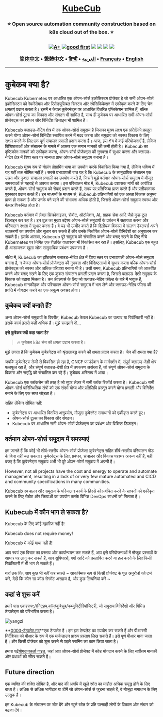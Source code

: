 <h1 align="center" style="border-bottom: none">
    <b>
        <a href="https://docker.nsddd.top">KubeCub</a><br>
    </b>
</h1>
<h3 align="center" style="border-bottom: none">
      ⭐️  Open source automation community construction based on k8s cloud out of the box.  ⭐️ <br>
<h3>

<p align=center>
<a href="https://goreportcard.com/report/github.com/kubecub/go-project-layout"><img src="https://goreportcard.com/badge/github.com/kubecub/go-project-layout" alt="A+"></a>
<a href="https://github.com/issues?q=org%kubecub+is%3Aissue+label%3A%22good+first+issue%22+no%3Aassignee"><img src="https://img.shields.io/github/issues/kubecub/go-project-layout/good%20first%20issue?logo=%22github%22" alt="good first"></a>
<a href="https://github.com/kubecub/go-project-layout"><img src="https://img.shields.io/github/stars/kubecub/go-project-layout.svg?style=flat&logo=github&colorB=deeppink&label=stars"></a>
<a href="https://join.slack.com/t/kubecub/shared_invite/zt-1se0k2bae-lkYzz0_T~BYh3rjkvlcUqQ"><img src="https://img.shields.io/badge/Slack-100%2B-blueviolet?logo=slack&amp;logoColor=white"></a>
<a href="https://github.com/kubecub/go-project-layout/blob/main/LICENSE"><img src="https://img.shields.io/badge/license-Apache--2.0-green"></a>
<a href="https://golang.org/"><img src="https://img.shields.io/badge/Language-Go-blue.svg"></a>
</p>

</p>

<p align="center">
    <a href="./README-zh-CN.md"><b>简体中文</b></a> •
    <a href="./README-zh-TW.md"><b>繁體中文</b></a> •
    <a href="./README-hi.md"><b>हिन्दी</b></a> •
    <a href="./README-ar.md"><b>العربية</b></a> •
    <a href="./README-fr.md"><b>Français</b></a> •
    <a href="./README.md"><b>English</b></a>
</p>

</p>

* * *

# कुबेकब क्या है?

Kubecub Kubernetes पर आधारित एक ओपन-सोर्स इकोसिस्टम प्रोजेक्ट है जो सभी ओपन-सोर्स इकोसिस्टम को रेफरेंसेबल और रिप्रोड्यूसिबल सिस्टम और स्पेसिफिकेशन में एकीकृत करने के लिए चेन क्षमताएं प्रदान करता है। इसमें न केवल कुबेरनेट्स पर आधारित वितरित एप्लिकेशन शामिल हैं, बल्कि ओपन-सोर्स टूल्स का विकास और संगठन भी शामिल है, साथ ही कुबेकब पर आधारित सभी ओपन-सोर्स प्रोजेक्ट्स का प्रबंधन और विनिर्देश डिजाइन भी शामिल है।

Kubecub क्लाउड-नेटिव क्षेत्र में एक ओपन-सोर्स समुदाय है जिसका मुख्य लक्ष्य एक प्रतिलिपि प्रस्तुत करने योग्य ओपन-सोर्स विनिर्देश स्थापित करने में मदद करना और समुदाय को स्वस्थ विकास के लिए सक्षम करने के लिए एक पूर्ण संचालन प्रणाली प्रदान करना है। आज, इस क्षेत्र में कई परियोजनाएँ हैं, लेकिन विशिष्टताओं और संचालन के मामले में अक्सर एक समान मानकों की कमी होती है। Kubecub का दृष्टिकोण मानकों को एकीकृत करना, ओपन-सोर्स प्रोजेक्ट्स की गुणवत्ता में सुधार करना और क्लाउड-नेटिव क्षेत्र में विश्व स्तर पर मान्यता प्राप्त ओपन-सोर्स समुदाय बनाना है।

Kubecub मुख्य रूप से गोलंग प्रोग्रामिंग भाषा का उपयोग करके विकसित किया गया है, लेकिन भविष्य में यह यहीं तक सीमित नहीं है। सबसे प्रभावशाली बात यह है कि Kubecub के सामुदायिक संचालन एक उन्नत और कुशल संचालन प्रणाली का उपयोग करते हैं, जिसने मुझे वर्तमान ओपन-सोर्स समुदाय में मौजूद समस्याओं से गहराई से अवगत कराया। इस परिचालन मोड में, Kubecub प्रशासक मांगों को आवंटित करते हैं, ओपन-सोर्स समुदाय को सेवाएं प्रदान करते हैं, समय पर प्रतिक्रिया प्राप्त करते हैं और प्रतीकात्मक पुरस्कार प्रदान करते हैं। इन माध्यमों के माध्यम से, Kubecub प्रतिभागियों को एक अच्छा विकास अनुभव प्राप्त हो सकता है और उनके बने रहने की संभावना अधिक होती है, जिससे ओपन-सोर्स समुदाय स्वस्थ और बेहतर विकसित होता है।

Kubecub वर्तमान में लेबल सिंक्रोनाइज़र, रोबोट, ऑटोमेशन, AI, ग्राहक सेवा आदि जैसे कुछ टूल डिज़ाइन कर रहा है। इन टूल का मुख्य उद्देश्य ओपन-सोर्स समुदायों के प्रबंधन में सहायता करना और परिचालन दक्षता में सुधार करना है। वे यह भी उम्मीद करते हैं कि द्वितीयक विकास में संलग्न डेवलपर्स अपने उपकरणों का उपयोग और सुधार कर सकते हैं और उनके निर्धारित ओपन-सोर्स विनिर्देशों का अनुपालन कर सकते हैं। इसके अलावा, Kubecub पूरे समुदाय को संचालित करने और बनाए रखने के लिए नीचे Kubernetes पर निर्मित एक वितरित वातावरण भी विकसित कर रहा है। इसलिए, Kubecub एक बहुत ही आशाजनक खुला स्रोत सामुदायिक प्रबंधन उपकरण है।

संक्षेप में, Kubecub का दृष्टिकोण क्लाउड-नेटिव क्षेत्र में विश्व स्तर पर प्रभावशाली ओपन-सोर्स समुदाय बनाना है, न केवल ओपन-सोर्स प्रोजेक्ट्स की गुणवत्ता और विशिष्टताओं में सुधार करना बल्कि ओपन-सोर्स प्रोजेक्ट्स को स्वस्थ और अधिक परिपक्व बनाना भी है। उसी समय, Kubecub प्रतिभागियों को आकर्षित करने और बनाए रखने के लिए एक कुशल संचालन प्रणाली प्रदान करता है, जिससे क्लाउड-देशी समुदाय के विकास को बढ़ावा मिलता है। उन डेवलपर्स के लिए जो क्लाउड-नेटिव फील्ड के बारे में भावुक हैं, Kubecub मानकीकृत और परिचालन ओपन-सोर्स समुदाय में भाग लेने और क्लाउड-नेटिव फील्ड की प्रगति में योगदान करने का एक अमूल्य अवसर होगा।

## कुबेकब क्यों बनाते हैं?

अन्य ओपन-सोर्स समुदायों के विपरीत, Kubecub केवल Kubecub का उत्पाद या रिपॉजिटरी नहीं है। इसके कार्य इससे कहीं अधिक हैं। मुझे समझाने दो...

**इसे कुबेकब क्यों कहा जाता है?**

> 🔥 कुबेकब k8s चेन की क्षमता प्रदान करता है।

मुझे लगता है कि कुबेकब कुबेरनेट्स को श्रृंखलाबद्ध करने की क्षमता प्रदान करता है। चेन की क्षमता क्या है?

जबकि कुबेरनेट्स तेजी से विकसित हो रहा है, CNCF फाउंडेशन के मार्गदर्शन में, संपूर्ण क्लाउड-देशी क्षेत्र फलफूल रहा है, और संपूर्ण क्लाउड-देशी क्षेत्र में उपकरण असंख्य हैं, जो संपूर्ण ओपन-सोर्स समुदाय के विकास और समृद्धि को संचालित कर रहे हैं। कुबेकब अस्तित्व में आया।

Kubecub एक ब्लॉकचेन की तरह है जो सुपर लेज़र में सभी ब्लॉक रिकॉर्ड करता है। Kubecub सभी ओपन-सोर्स पारिस्थितिक तंत्रों को एक संदर्भ योग्य और प्रतिलिपि प्रस्तुत करने योग्य प्रणाली और विनिर्देश बनाने के लिए एक साथ जोड़ता है।

सहित लेकिन सीमित नहीं:

-   कुबेरनेट्स पर आधारित वितरित अनुप्रयोग, मौजूदा कुबेरनेट समाधानों को एकीकृत करते हुए।
-   ओपन-सोर्स टूल्स का विकास और संगठन।
-   Kubecub पर आधारित सभी ओपन-सोर्स प्रोजेक्ट्स का प्रबंधन और विशिष्ट डिजाइन।

## वर्तमान ओपन-सोर्स समुदाय में समस्याएं

हम जानते हैं कि कोई भी शीर्ष-स्तरीय ओपन-सोर्स प्रोजेक्ट कुबेरनेट्स सहित शीर्ष-स्तरीय परिचालन मोड के बिना नहीं चल सकता। कुबेरनेट्स के लिए, प्रबंधन, संचालन और विकास परस्पर अनन्य नहीं हैं, यही वजह है कि कुबेरनेट्स समुदाय अभी भी पूरे ओपन-सोर्स समुदाय में अग्रणी है।

However, not all projects have the cost and energy to operate and automate management, resulting in a lack of or very few mature automated and CICD and community specifications in many communities.

Kubecub स्वचालन और समुदाय के परिचालन कार्य के हिस्से को प्रबंधित करने के साधनों को एकीकृत करने के लिए रोबोट और क्रियाओं का उपयोग करके विभिन्न DevOps साधनों को मिलाता है।

## Kubecub में कौन भाग ले सकता है?

Kubecub के लिए कोई दहलीज नहीं है!

Kubecub does not require money!

Kubecub में कोई बाधा नहीं है!

आप स्वयं एक विचार का प्रस्ताव और कार्यान्वयन कर सकते हैं, आप इसे परियोजनाओं में मौजूदा प्रस्तावों के आधार पर लागू कर सकते हैं, आप सुविधाओं, बगों आदि को प्रस्तावित करने या हल करने के लिए किसी रिपॉजिटरी में भी भाग ले सकते हैं।

यहां तक ​​​​कि, आप कुछ भी नहीं कर सकते ~ आकस्मिक रूप से किसी प्रोजेक्ट के पुल अनुरोधों को दर्ज करें, देखें कि कौन सा कोड सेगमेंट असहज है, और कुछ टिप्पणियां करें ~

## कहां से शुरू करें

हमारे पास एक[हत्तपः://गिटहब.कॉम/कुबेसुब/कम्युनिटी](https://github.com/kubecub/community)रिपॉजिटरी, जो समुदाय विनिर्देशों और विभिन्न टेम्पलेट्स को परिभाषित करता है।

![yangzi](http://sm.nsddd.top/sm202306012140301.png)

**[0000-टेम्पलेट.मद](http://0000-template.md/)**एक टेम्पलेट है। हम इस टेम्पलेट का उपयोग कर सकते हैं और पीआरसी निर्देशिका को पीआर के रूप में एक मार्कडाउन प्रारूप प्रस्ताव लिख सकते हैं। इसे पूर्ण पीआर माना जाता है। और किसी प्रोजेक्ट को शुरू करने से पहले प्लानिंग का काम किया जाता है।

हमारा पढ़ें[योगदानकर्ता गाइड](https://github.com/kubecub/community/blob/main/CONTRIBUTING.md), जहां आप ओपन-सोर्स प्रोजेक्ट में कोड योगदान करने के लिए सर्वोत्तम मानकों और प्रथाओं को सीख सकते हैं।

## Future direction

एक व्यक्ति की शक्ति सीमित है, और बाद की अवधि में खुले स्रोत का माहौल अधिक समृद्ध होने के लिए बाध्य है। अधिक से अधिक भागीदार या टीमें जो ओपन-सोर्स से जुड़ना चाहते हैं, वे मौजूदा समाधान के लिए उत्सुक हैं।

हम Kubecub के संचालन पर जोर देंगे और खुले स्रोत के प्रति उत्साही लोगों के विकास और संचार को बढ़ावा देंगे।
